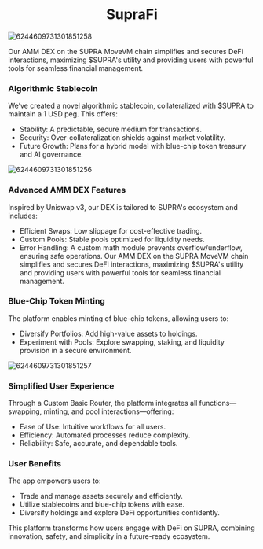 <div align="center">

# SupraFi

</div>

![6244609731301851258](https://github.com/user-attachments/assets/e192b6b4-f734-4ba2-879f-33ce3e442d1f)

Our AMM DEX on the SUPRA MoveVM chain simplifies and secures DeFi interactions, maximizing $SUPRA's utility and providing users with powerful tools for seamless financial management.

### Algorithmic Stablecoin

We’ve created a novel algorithmic stablecoin, collateralized with $SUPRA to maintain a 1 USD peg. This offers:

- Stability: A predictable, secure medium for transactions.
- Security: Over-collateralization shields against market volatility.
- Future Growth: Plans for a hybrid model with blue-chip token treasury and AI governance.

![6244609731301851256](https://github.com/user-attachments/assets/71f352d0-a16b-4fde-b1f0-787bb6a497b1)

### Advanced AMM DEX Features

Inspired by Uniswap v3, our DEX is tailored to SUPRA's ecosystem and includes:

- Efficient Swaps: Low slippage for cost-effective trading.
- Custom Pools: Stable pools optimized for liquidity needs.
- Error Handling: A custom math module prevents overflow/underflow, ensuring safe operations.
  Our AMM DEX on the SUPRA MoveVM chain simplifies and secures DeFi interactions, maximizing $SUPRA's utility and providing users with powerful tools for seamless financial management.

### Blue-Chip Token Minting

The platform enables minting of blue-chip tokens, allowing users to:

- Diversify Portfolios: Add high-value assets to holdings.
- Experiment with Pools: Explore swapping, staking, and liquidity provision in a secure environment.

![6244609731301851257](https://github.com/user-attachments/assets/7aefc12b-5631-45cb-8d16-55f698972077)

### Simplified User Experience

Through a Custom Basic Router, the platform integrates all functions—swapping, minting, and pool interactions—offering:

- Ease of Use: Intuitive workflows for all users.
- Efficiency: Automated processes reduce complexity.
- Reliability: Safe, accurate, and dependable tools.

### User Benefits

The app empowers users to:

- Trade and manage assets securely and efficiently.
- Utilize stablecoins and blue-chip tokens with ease.
- Diversify holdings and explore DeFi opportunities confidently.

This platform transforms how users engage with DeFi on SUPRA, combining innovation, safety, and simplicity in a future-ready ecosystem.
